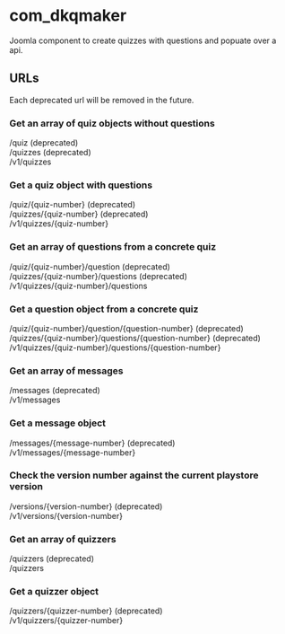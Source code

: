 # com_dkqmaker
Joomla component to create quizzes with questions and popuate over a api.

## URLs
Each deprecated url will be removed in the future.

### Get an array of quiz objects without questions
/quiz (deprecated)  
/quizzes (deprecated)  
/v1/quizzes

### Get a quiz object with questions
/quiz/{quiz-number} (deprecated)  
/quizzes/{quiz-number} (deprecated)  
/v1/quizzes/{quiz-number}

### Get an array of questions from a concrete quiz
/quiz/{quiz-number}/question (deprecated)  
/quizzes/{quiz-number}/questions (deprecated)  
/v1/quizzes/{quiz-number}/questions

### Get a question object from a concrete quiz
/quiz/{quiz-number}/question/{question-number} (deprecated)  
/quizzes/{quiz-number}/questions/{question-number} (deprecated)  
/v1/quizzes/{quiz-number}/questions/{question-number}

### Get an array of messages
/messages (deprecated)  
/v1/messages

### Get a message object
/messages/{message-number} (deprecated)  
/v1/messages/{message-number}

### Check the version number against the current playstore version
/versions/{version-number} (deprecated)  
/v1/versions/{version-number}

### Get an array of quizzers
/quizzers (deprecated)  
/quizzers

### Get a quizzer object
/quizzers/{quizzer-number} (deprecated)  
/v1/quizzers/{quizzer-number}
